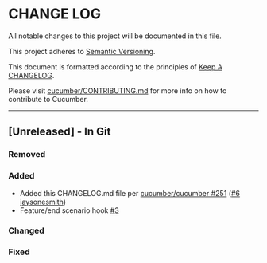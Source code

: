 # CHANGE LOG

All notable changes to this project will be documented in this file.

This project adheres to [Semantic Versioning](http://semver.org).

This document is formatted according to the principles of [Keep A CHANGELOG](http://keepachangelog.com).

Please visit [cucumber/CONTRIBUTING.md](https://github.com/cucumber/cucumber/blob/master/CONTRIBUTING.md) for more info on how to contribute to Cucumber.

----

## [Unreleased] - In Git

### Removed

### Added

* Added this CHANGELOG.md file per [cucumber/cucumber #251](https://github.com/cucumber/cucumber/issues/251) ([#6](https://github.com/cucumber/cucumber-lua/pull/6) [jaysonesmith](https://github.com/jaysonesmith))
* Feature/end scenario hook [#3](https://github.com/cucumber/cucumber-lua/pull/3)

### Changed

### Fixed

<!-- Releases -->

<!-- Contributors -->
[britzl]:       https://github.com/britzl
[jaysonesmith]: https://github.com/jaysonesmith
[joshski]:      https://github.com/joshski
